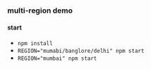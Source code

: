 ### multi-region demo
#### start

- `npm install`
- `REGION="mumabi/banglore/delhi" npm start`
- `REGION="mumbai" npm start`